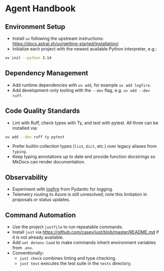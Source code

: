 # Agent Handbook

## Environment Setup

- Install `uv` following the upstream instructions: <https://docs.astral.sh/uv/getting-started/installation/>
- Initialize each project with the newest available Python interpreter, e.g.:

```sh
uv init --python 3.14
```

## Dependency Management

- Add runtime dependencies with `uv add`, for example `uv add logfire`.
- Add development-only tooling with the `--dev` flag, e.g. `uv add --dev ruff`.

## Code Quality Standards

- Lint with Ruff, check types with Ty, and test with pytest. All three can be installed via:

```sh
uv add --dev ruff ty pytest
```

- Prefer builtin collection types (`list`, `dict`, etc.) over legacy aliases from `typing`.
- Keep typing annotations up to date and provide function docstrings so MkDocs can render documentation.

## Observability

- Experiment with [logfire](https://pydantic.dev/logfire) from Pydantic for logging.
- Telemetry routing to Azure is still unresolved; note this limitation in proposals or status updates.

## Command Automation

- Use the project `justfile` to run repeatable commands.
- Install `just` via <https://github.com/casey/just/blob/master/README.md> if it is not already available.
- Add `set dotenv-load` to make commands inherit environment variables from `.env`.
- Conventionally:
  - `just check` combines linting and type checking.
  - `just test` executes the test suite in the `tests` directory.
